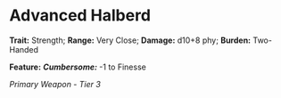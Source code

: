 # Advanced Halberd

**Trait:** Strength; **Range:** Very Close; **Damage:** d10+8 phy; **Burden:** Two-Handed

**Feature:** ***Cumbersome:*** -1 to Finesse

*Primary Weapon - Tier 3*
